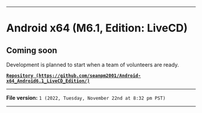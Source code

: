 
***

# Android x64 (M6.1, Edition: LiveCD)

## Coming soon

Development is planned to start when a team of volunteers are ready.

**[`Repository (https://github.com/seanpm2001/Android-x64_Android6.1_LiveCD_Edition/)`](https://github.com/seanpm2001/Android-x64_Android6.1_LiveCD_Edition/)**

***

**File version:** `1 (2022, Tuesday, November 22nd at 8:32 pm PST)`

***
